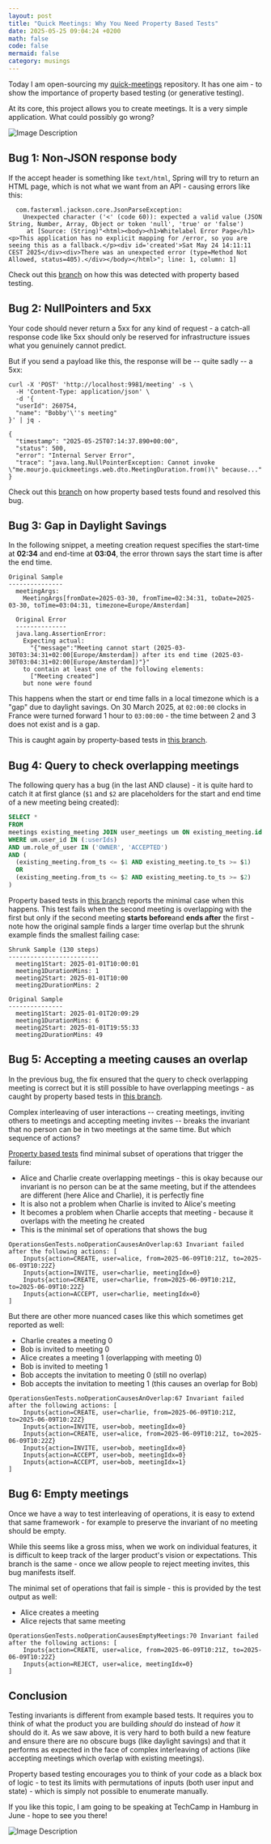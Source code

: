 ```yaml
---
layout: post
title: "Quick Meetings: Why You Need Property Based Tests"
date: 2025-05-25 09:04:24 +0200
math: false
code: false
mermaid: false
category: musings
---
```

Today I am open-sourcing my [quick-meetings](https://github.com/mourjo/quick-meetings) repository. It has one aim - to show the importance of property based testing (or generative testing).

At its core, this project allows you to create meetings. It is a very simple application. What could possibly go wrong?

![Image Description](/blog/images/2025-05-25-quick-meetings-why-you-need-property-based-tests-1.png)

## Bug 1: Non-JSON response body
If the accept header is something like `text/html`, Spring will try to return an HTML page, which is not what we want from an API - causing errors like this:
```
  com.fasterxml.jackson.core.JsonParseException:
    Unexpected character ('<' (code 60)): expected a valid value (JSON String, Number, Array, Object or token 'null', 'true' or 'false')
     at [Source: (String)"<html><body><h1>Whitelabel Error Page</h1><p>This application has no explicit mapping for /error, so you are seeing this as a fallback.</p><div id='created'>Sat May 24 14:11:11 CEST 2025</div><div>There was an unexpected error (type=Method Not Allowed, status=405).</div></body></html>"; line: 1, column: 1]
```

Check out this [branch](https://github.com/mourjo/quick-meetings/tree/demo-1-server-never-returns-5xx) on how this was detected with property based testing.


## Bug 2: NullPointers and 5xx
Your code should never return a 5xx for any kind of request - a catch-all response code like 5xx should only be reserved for infrastructure issues what you genuinely cannot predict.

But if you send a payload like this, the response will be -- quite sadly -- a 5xx:

```
curl -X 'POST' 'http://localhost:9981/meeting' -s \
  -H 'Content-Type: application/json' \
  -d '{
  "userId": 260754,
  "name": "Bobby'\''s meeting"
}' | jq .

{
  "timestamp": "2025-05-25T07:14:37.890+00:00",
  "status": 500,
  "error": "Internal Server Error",
  "trace": "java.lang.NullPointerException: Cannot invoke \"me.mourjo.quickmeetings.web.dto.MeetingDuration.from()\" because..."
}
```

Check out this [branch](https://github.com/mourjo/quick-meetings/tree/demo-1-server-never-returns-5xx) on how property based tests found and resolved this bug.

## Bug 3: Gap in Daylight Savings
In the following snippet, a meeting creation request specifies the start-time at **02:34** and end-time at **03:04**, the error thrown says the start time is after the end time.

```
Original Sample
---------------
  meetingArgs:
    MeetingArgs[fromDate=2025-03-30, fromTime=02:34:31, toDate=2025-03-30, toTime=03:04:31, timezone=Europe/Amsterdam]

  Original Error
  --------------
  java.lang.AssertionError:
    Expecting actual:
      "{"message":"Meeting cannot start (2025-03-30T03:34:31+02:00[Europe/Amsterdam]) after its end time (2025-03-30T03:04:31+02:00[Europe/Amsterdam])"}"
    to contain at least one of the following elements:
      ["Meeting created"]
    but none were found
```

This happens when the start or end time falls in a local timezone which is a "gap" due to daylight savings. On 30 March 2025, at `02:00:00` clocks in France were turned forward 1 hour to `03:00:00` - the time between 2 and 3 does not exist and is a gap.

This is caught again by property-based tests in [this branch](https://github.com/mourjo/quick-meetings/tree/demo-2-invalid-date-range).

## Bug 4: Query to check overlapping meetings

The following query has a bug (in the last AND clause) - it is quite hard to catch it at first glance (`$1` and `$2` are placeholders for the start and end time of a new meeting being created):

```sql
SELECT *
FROM
meetings existing_meeting JOIN user_meetings um ON existing_meeting.id = um.meeting_id
WHERE um.user_id IN (:userIds)
AND um.role_of_user IN ('OWNER', 'ACCEPTED')
AND (
  (existing_meeting.from_ts <= $1 AND existing_meeting.to_ts >= $1)
  OR
  (existing_meeting.from_ts <= $2 AND existing_meeting.to_ts >= $2)
)
```

Property based tests in [this branch](https://github.com/mourjo/quick-meetings/tree/demo-3-meeting-creation-scenarios) reports the minimal case when this happens. This test fails when the second meeting is overlapping with the first but only if the second meeting **starts before**and **ends after** the first - note how the original sample finds a larger time overlap but the shrunk example finds the smallest failing case:

```
Shrunk Sample (130 steps)
-------------------------
  meeting1Start: 2025-01-01T10:00:01
  meeting1DurationMins: 1
  meeting2Start: 2025-01-01T10:00
  meeting2DurationMins: 2

Original Sample
---------------
  meeting1Start: 2025-01-01T20:09:29
  meeting1DurationMins: 6
  meeting2Start: 2025-01-01T19:55:33
  meeting2DurationMins: 49
```


## Bug 5: Accepting a meeting causes an overlap

In the previous bug, the fix ensured that the query to check overlapping meeting is correct but it is still possible to have overlapping meetings - as caught by property based tests in [this branch](https://github.com/mourjo/quick-meetings/tree/demo-4-meeting-acceptations). 

Complex interleaving of user interactions -- creating meetings, inviting others to meetings and accepting meeting invites -- breaks the invariant that no person can be in two meetings at the same time. But which sequence of actions?

[Property based tests](https://github.com/mourjo/quick-meetings/tree/demo-4-meeting-acceptations) find minimal subset of operations that trigger the failure:
- Alice and Charlie create overlapping meetings - this is okay because our invariant is no person can be at the same meeting, but if the attendees are different (here Alice and Charlie), it is perfectly fine
- It is also not a problem when Charlie is invited to Alice's meeting
- It becomes a problem when Charlie accepts that meeting - because it overlaps with the meeting he created
- This is the minimal set of operations that shows the bug

```
OperationsGenTests.noOperationCausesAnOverlap:63 Invariant failed after the following actions: [
    Inputs{action=CREATE, user=alice, from=2025-06-09T10:21Z, to=2025-06-09T10:22Z}
    Inputs{action=INVITE, user=charlie, meetingIdx=0}
    Inputs{action=CREATE, user=charlie, from=2025-06-09T10:21Z, to=2025-06-09T10:22Z}
    Inputs{action=ACCEPT, user=charlie, meetingIdx=0}
]
```

But there are other more nuanced cases like this which sometimes get reported as well:
- Charlie creates a meeting 0
- Bob is invited to meeting 0
- Alice creates a meeting 1 (overlapping with meeting 0)
- Bob is invited to meeting 1
- Bob accepts the invitation to meeting 0 (still no overlap)
- Bob accepts the invitation to meeting 1 (this causes an overlap for Bob)

```
OperationsGenTests.noOperationCausesAnOverlap:67 Invariant failed after the following actions: [
    Inputs{action=CREATE, user=charlie, from=2025-06-09T10:21Z, to=2025-06-09T10:22Z}
    Inputs{action=INVITE, user=bob, meetingIdx=0}
    Inputs{action=CREATE, user=alice, from=2025-06-09T10:21Z, to=2025-06-09T10:22Z}
    Inputs{action=INVITE, user=bob, meetingIdx=0}
    Inputs{action=ACCEPT, user=bob, meetingIdx=0}
    Inputs{action=ACCEPT, user=bob, meetingIdx=1}
]
```

## Bug 6: Empty meetings 
Once we have a way to test interleaving of operations, it is easy to extend that same framework - for example to preserve the invariant of no meeting should be empty.

While this seems like a gross miss, when we work on individual features, it is difficult to keep track of the larger product's vision or expectations. This branch is the same - once we allow people to reject meeting invites, this bug manifests itself.

The minimal set of operations that fail is simple - this is provided by the test output as well:
- Alice creates a meeting
- Alice rejects that same meeting

```
OperationsGenTests.noOperationCausesEmptyMeetings:70 Invariant failed after the following actions: [
    Inputs{action=CREATE, user=alice, from=2025-06-09T10:21Z, to=2025-06-09T10:22Z}
    Inputs{action=REJECT, user=alice, meetingIdx=0}
]
```


## Conclusion
Testing invariants is different from example based tests. It requires you to think of what the product you are building _should_ do instead of _how_ it should do it. As we saw above, it is very hard to both build a new feature and ensure there are no obscure bugs (like daylight savings) and that it performs as expected in the face of complex interleaving of actions (like accepting meetings which overlap with existing meetings).

Property based testing encourages you to think of your code as a black box of logic - to test its limits with permutations of inputs (both user input and state) - which is simply not possible to enumerate manually.

If you like this topic, I am going to be speaking at TechCamp in Hamburg in June - hope to see you there!

![Image Description](/blog/images/2025-05-25-quick-meetings-why-you-need-property-based-tests-2.jpeg)